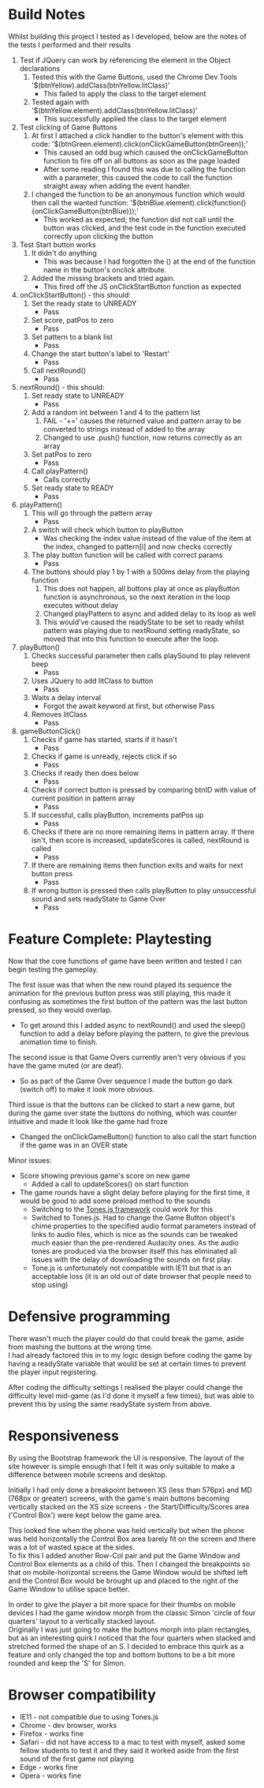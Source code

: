 # Build Notes
Whilst building this project I tested as I developed, below are the notes of the tests I performed and their results

1. Test if JQuery can work by referencing the element in the Object declarations
    1. Tested this with the Game Buttons, used the Chrome Dev Tools '$(btnYellow).addClass(btnYellow.litClass)'
        - This failed to apply the class to the target element
    2. Tested again with '$(btnYellow.element).addClass(btnYellow.litClass)' 
        - This successfully applied the class to the target element
2. Test clicking of Game Buttons
    1. At first I attached a click handler to the button's element with this code: '$(btnGreen.element).click(onClickGameButton(btnGreen));'
        - This caused an odd bug which caused the onClickGameButton function to fire off on all buttons as soon as the page loaded
        - After some reading I found this was due to calling the function with a parameter, this caused the code to call the function straight away when adding the event handler.
    2. I changed the function to be an anonymous function which would then call the wanted function: '$(btnBlue.element).click(function(){onClickGameButton(btnBlue)});'
        - This worked as expected; the function did not call until the button was clicked, and the test code in the function executed correctly upon clicking the button
3. Test Start button works
    1. It didn't do anything
        - This was because I had forgotten the () at the end of the function name in the button's onclick attribute.    
    2. Added the missing brackets and tried again. 
        - This fired off the JS onClickStartButton function as expected
4. onClickStartButton() - this should:
    1. Set the ready state to UNREADY
        - Pass 
    2. Set score, patPos to zero
        - Pass
    3. Set pattern to a blank list
        - Pass
    4. Change the start button's label to 'Restart'
        - Pass
    5. Call nextRound()
        - Pass
5. nextRound() - this should:
    1. Set ready state to UNREADY
        - Pass
    2. Add a random int between 1 and 4 to the pattern list
        1. FAIL - '+=' causes the returned value and pattern array to be converted to strings instead of added to the array
        2. Changed to use .push() function, now returns correctly as an array
    3. Set patPos to zero
        - Pass
    4. Call playPattern()
        - Calls correctly
    5. Set ready state to READY
        - Pass
6. playPattern()
    1. This will go through the pattern array
        - Pass
    2. A switch will check which button to playButton
        - Was checking the index value instead of the value of the item at the index, changed to pattern[i] and now checks correctly
    3. The play button function will be called with correct params
        - Pass
    4. The buttons should play 1 by 1 with a 500ms delay from the playing function
        1. This does not happen, all buttons play at once as playButton function is asynchronous, so the next iteration in the loop executes without delay
        2. Changed playPattern to async and added delay to its loop as well
        3. This would've caused the readyState to be set to ready whilst pattern was playing due to nextRound setting readyState, so moved that into this function to execute after the loop.
7. playButton()
    1. Checks successful parameter then calls playSound to play relevent beep
        - Pass
    2. Uses JQuery to add litClass to button
        - Pass
    3. Waits a delay interval
        - Forgot the await keyword at first, but otherwise Pass
    4. Removes litClass
        - Pass
8. gameButtonClick()
    1. Checks if game has started, starts if it hasn't
        - Pass
    2. Checks if game is unready, rejects click if so
        - Pass
    3. Checks if ready then does below
        - Pass
    4. Checks if correct button is pressed by comparing btnID with value of current position in pattern array
        - Pass 
    5. If successful, calls playButton, increments patPos up
        - Pass
    6. Checks if there are no more remaining items in pattern array. If there isn't, then score is increased, updateScores is called, nextRound is called
        - Pass
    7. If there are remaining items then function exits and waits for next button press
        - Pass
    8. If wrong button is pressed then calls playButton to play unsuccessful sound and sets readyState to Game Over
        - Pass

# Feature Complete: Playtesting
Now that the core functions of game have been written and tested I can begin testing the gameplay.

The first issue was that when the new round played its sequence the animation for the previous button press was still playing, this made it confusing as sometimes the first button of the pattern was the last button pressed, so they would overlap.

- To get around this I added async to nextRound() and used the sleep() function to add a delay before playing the pattern, to give the previous animation time to finish. 

The second issue is that Game Overs currently aren't very obvious if you have the game muted (or are deaf).

- So as part of the Game Over sequence I made the button go dark (switch off) to make it look more obvious.

Third issue is that the buttons can be clicked to start a new game, but during the game over state the buttons do nothing, which was counter intuitive and made it look like the game had froze

- Changed the onClickGameButton() function to also call the start function if the game was in an OVER state


Minor issues: 

- Score showing previous game's score on new game
    - Added a call to updateScores() on start function
- The game rounds have a slight delay before playing for the first time, it would be good to add some preload method to the sounds
    - Switching to the [Tones.js framework](https://tonejs.github.io) could work for this
    - Switched to Tones.js. Had to change the Game Button object's chime properties to the specified audio format parameters instead of links to audio files, which is nice as the sounds can be tweaked much easier than the pre-rendered Audacity ones. As the audio tones are produced via the browser itself this has eliminated all issues with the delay of downloading the sounds on first play.
    - Tone.js is unfortunately not compatible with IE11 but that is an acceptable loss (it is an old out of date browser that people need to stop using)

# Defensive programming
There wasn't much the player could do that could break the game, aside from mashing the buttons at the wrong time.  
I had already factored this in to my logic design before coding the game by having a readyState variable that would be set at certain times to prevent the player input registering.

After coding the difficulty settings I realised the player could change the difficulty level mid-game (as I'd done it myself a few times), but was able to prevent this by using the same readyState system from above.

# Responsiveness
By using the Bootstrap framework the UI is responsive. The layout of the site however is simple enough that I felt it was only suitable to make a difference between mobile screens and desktop.  

Initially I had only done a breakpoint between XS (less than 576px) and MD (768px or greater) screens, with the game's main buttons becoming vertically stacked on the XS size screens - the Start/Difficulty/Scores area ('Control Box') were kept below the game area.  

This looked fine when the phone was held vertically but when the phone was held horizontally the Control Box area barely fit on the screen and there was a lot of wasted space at the sides.  
To fix this I added another Row-Col pair and put the Game Window and Control Box elements as a child of this. Then I changed the breakpoints so that on mobile-horizontal screens the Game Window would be shifted left and the Control Box would be brought up and placed to the right of the Game Window to utilise space better.

In order to give the player a bit more space for their thumbs on mobile devices I had the game window morph from the classic Simon 'circle of four quarters' layout to a vertically stacked layout.  
Originally I was just going to make the buttons morph into plain rectangles, but as an interesting quirk I noticed that the four quarters when stacked and stretched formed the shape of an S. I decided to embrace this quirk as a feature and only changed the top and bottom buttons to be a bit more rounded and keep the 'S' for Simon. 


# Browser compatibility
- IE11 - not compatible due to using Tones.js
- Chrome - dev browser, works
- Firefox - works fine
- Safari - did not have access to a mac to test with myself, asked some fellow students to test it and they said it worked aside from the first sound of the first game not playing
- Edge - works fine
- Opera - works fine
